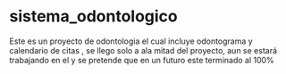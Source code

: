 # sistema_odontologico
Este es un proyecto de odontologia el cual incluye odontograma y calendario de citas , se llego solo a ala mitad del proyecto, aun se estará trabajando en el y se pretende que en un futuro este terminado al 100%

